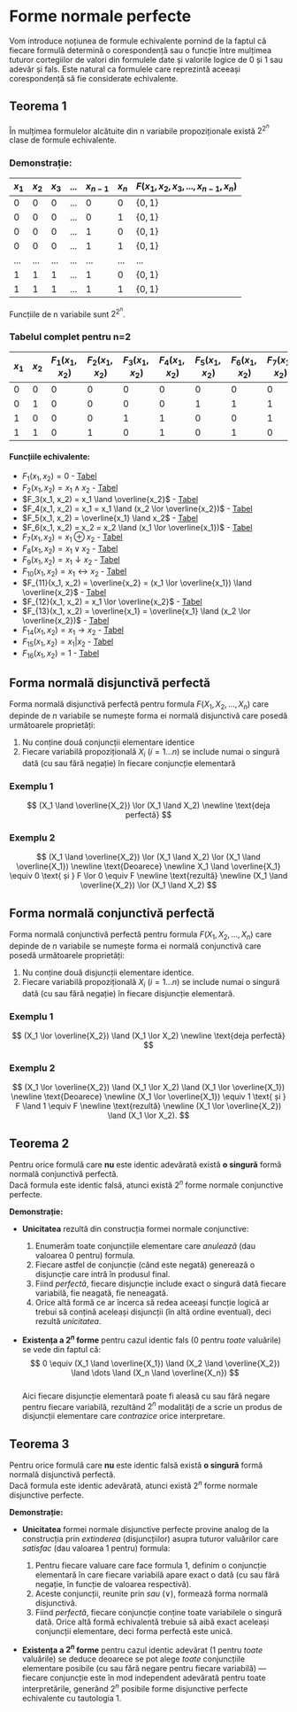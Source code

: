 # Forme normale perfecte

Vom introduce noțiunea de formule echivalente pornind de la faptul că fiecare formulă determină o corespondență sau o funcție între mulțimea tuturor cortegiilor de valori din formulele date și valorile logice de 0 și 1 sau adevăr și fals. Este natural ca formulele care reprezintă aceeași corespondență să fie considerate echivalente.

## Teorema 1

În mulțimea formulelor alcătuite din n variabile propoziționale există $2^{2^n}$ clase de formule echivalente.

### Demonstrație:

| $x_1$ | $x_2$ | $x_3$ | ... | $x_{n-1}$ | $x_n$ | $F(x_1, x_2, x_3, ..., x_{n-1}, x_n)$ |
| ----- | ----- | ----- | --- | --------- | ----- | ------------------------------------- |
| 0     | 0     | 0     | ... | 0         | 0     | $\{0, 1\}$                            |
| 0     | 0     | 0     | ... | 0         | 1     | $\{0, 1\}$                            |
| 0     | 0     | 0     | ... | 1         | 0     | $\{0, 1\}$                            |
| 0     | 0     | 0     | ... | 1         | 1     | $\{0, 1\}$                            |
| ...   | ...   | ...   | ... | ...       | ...   | ...                                   |
| 1     | 1     | 1     | ... | 1         | 0     | $\{0, 1\}$                            |
| 1     | 1     | 1     | ... | 1         | 1     | $\{0, 1\}$                            |

Funcțiile de n variabile sunt $2^{2^n}$.

### Tabelul complet pentru n=2

| $x_1$ | $x_2$ | $F_1(x_1, x_2)$ | $F_2(x_1, x_2)$ | $F_3(x_1, x_2)$ | $F_4(x_1, x_2)$ | $F_5(x_1, x_2)$ | $F_6(x_1, x_2)$ | $F_7(x_1, x_2)$ | $F_8(x_1, x_2)$ | $F_9(x_1, x_2)$ | $F_{10}(x_1, x_2)$ | $F_{11}(x_1, x_2)$ | $F_{12}(x_1, x_2)$ | $F_{13}(x_1, x_2)$ | $F_{14}(x_1, x_2)$ | $F_{15}(x_1, x_2)$ | $F_{16}(x_1, x_2)$ |
| ----- | ----- | --------------- | --------------- | --------------- | --------------- | --------------- | --------------- | --------------- | --------------- | --------------- | ------------------ | ------------------ | ------------------ | ------------------ | ------------------ | ------------------ | ------------------ |
| 0     | 0     | 0               | 0               | 0               | 0               | 0               | 0               | 0               | 0               | 1               | 1                  | 1                  | 1                  | 1                  | 1                  | 1                  | 1                  |
| 0     | 1     | 0               | 0               | 0               | 0               | 1               | 1               | 1               | 1               | 0               | 0                  | 0                  | 0                  | 1                  | 1                  | 1                  | 1                  |
| 1     | 0     | 0               | 0               | 1               | 1               | 0               | 0               | 1               | 1               | 0               | 0                  | 1                  | 1                  | 0                  | 0                  | 1                  | 1                  |
| 1     | 1     | 0               | 1               | 0               | 1               | 0               | 1               | 0               | 1               | 0               | 1                  | 0                  | 1                  | 0                  | 1                  | 0                  | 1                  |

#### Funcțiile echivalente:

- $F_1(x_1, x_2) = 0$ - [Tabel](/logica/tabele.md?expression=X1%3B%0AX2%3B%0A0)
- $F_2(x_1, x_2) = x_1 \land x_2$ - [Tabel](/logica/tabele.md?expression=X1+and+X2)
- $F_3(x_1, x_2) = x_1 \land \overline{x_2}$ - [Tabel](/logica/tabele.md?expression=X1+and+not+X2)
- $F_4(x_1, x_2) = x_1 = x_1 \land (x_2 \lor \overline{x_2})$ - [Tabel](/logica/tabele.md?expression=X1+and+%28X2+or+not+X2%29)
- $F_5(x_1, x_2) = \overline{x_1} \land x_2$ - [Tabel](/logica/tabele.md?expression=not+X1+and+X2)
- $F_6(x_1, x_2) = x_2 = x_2 \land (x_1 \lor \overline{x_1})$ - [Tabel](/logica/tabele.md?expression=%28X1+or+not+X1%29+and+X2)
- $F_7(x_1, x_2) = x_1 \oplus x_2$ - [Tabel](/logica/tabele.md?expression=X1+xor+X2)
- $F_8(x_1, x_2) = x_1 \lor x_2$ - [Tabel](/logica/tabele.md?expression=X1+or+X2)
- $F_9(x_1, x_2) = x_1 \downarrow x_2$ - [Tabel](/logica/tabele.md?expression=X1+nor+X2)
- $F_{10}(x_1, x_2) = x_1 \leftrightarrow x_2$ - [Tabel](/logica/tabele.md?expression=X1+iff+X2)
- $F_{11}(x_1, x_2) = \overline{x_2} = (x_1 \lor \overline{x_1}) \land \overline{x_2}$ - [Tabel](/logica/tabele.md?expression=%28X1+or+not+X1%29+and+not+X2)
- $F_{12}(x_1, x_2) = x_1 \lor \overline{x_2}$ - [Tabel](/logica/tabele.md?expression=X1+or+not+X2)
- $F_{13}(x_1, x_2) = \overline{x_1} = \overline{x_1} \land (x_2 \lor \overline{x_2})$ - [Tabel](/logica/tabele.md?expression=not+X1+and+%28X2+or+not+X2%29)
- $F_{14}(x_1, x_2) = x_1 \rightarrow x_2$ - [Tabel](/logica/tabele.md?expression=X1+implies+X2)
- $F_{15}(x_1, x_2) = x_1 \vert x_2$ - [Tabel](/logica/tabele.md?expression=X1+nand+X2)
- $F_{16}(x_1, x_2) = 1$ - [Tabel](/logica/tabele.md?expression=X1%3B%0AX2%3B%0A1)

## Forma normală disjunctivă perfectă

Forma normală disjunctivă perfectă pentru formula $F(X_1, X_2, \ldots, X_n)$ care depinde de $n$ variabile se numește forma ei normală disjunctivă care posedă următoarele proprietăți:

1. Nu conține două conjuncții elementare identice
2. Fiecare variabilă propozițională $X_i$ $(i = 1 \ldots n)$ se include numai o singură dată (cu sau fără negație) în fiecare conjuncție elementară

### Exemplu 1

$$
(X_1 \land \overline{X_2}) \lor (X_1 \land X_2)
\newline
\text{deja perfectă}
$$

### Exemplu 2

$$
(X_1 \land \overline{X_2}) \lor (X_1 \land X_2) \lor (X_1 \land \overline{X_1})
\newline
\text{Deoarece}
\newline
X_1 \land \overline{X_1} \equiv 0
\text{ și }
F \lor 0 \equiv F
\newline
\text{rezultă}
\newline
(X_1 \land \overline{X_2}) \lor (X_1 \land X_2)
$$

## Forma normală conjunctivă perfectă

Forma normală conjunctivă perfectă pentru formula $F(X_1, X_2, \ldots, X_n)$ care depinde de $n$ variabile se numește forma ei normală conjunctivă care posedă următoarele proprietăți:

1. Nu conține două disjuncții elementare identice.
2. Fiecare variabilă propozițională $X_i$ $(i = 1 \ldots n)$ se include numai o singură dată (cu sau fără negație) în fiecare disjuncție elementară.

### Exemplu 1

$$
(X_1 \lor \overline{X_2}) \land (X_1 \lor X_2)
\newline
\text{deja perfectă}
$$

### Exemplu 2

$$
(X_1 \lor \overline{X_2}) \land (X_1 \lor X_2) \land (X_1 \lor \overline{X_1})
\newline
\text{Deoarece}
\newline
(X_1 \lor \overline{X_1}) \equiv 1
\text{ și }
F \land 1 \equiv F
\newline
\text{rezultă}
\newline
(X_1 \lor \overline{X_2}) \land (X_1 \lor X_2).
$$

## Teorema 2

Pentru orice formulă care **nu** este identic adevărată există **o singură** formă normală conjunctivă perfectă.  
Dacă formula este identic falsă, atunci există $2^n$ forme normale conjunctive perfecte.

**Demonstrație:**

- **Unicitatea** rezultă din construcția formei normale conjunctive:

  1. Enumerăm toate conjuncțiile elementare care _anulează_ (dau valoarea 0 pentru) formula.
  2. Fiecare astfel de conjuncție (când este negată) generează o disjuncție care intră în produsul final.
  3. Fiind _perfectă_, fiecare disjuncție include exact o singură dată fiecare variabilă, fie neagată, fie neneagată.
  4. Orice altă formă ce ar încerca să redea aceeași funcție logică ar trebui să conțină aceleași disjuncții (în altă ordine eventual), deci rezultă _unicitatea_.

- **Existența a $2^n$ forme** pentru cazul identic fals (0 pentru _toate_ valuările) se vede din faptul că:  
  $$ 0 \equiv (X_1 \land \overline{X_1}) \land (X_2 \land \overline{X_2}) \land \dots \land (X_n \land \overline{X_n}) $$  
  Aici fiecare disjuncție elementară poate fi aleasă cu sau fără negare pentru fiecare variabilă, rezultând $2^n$ modalități de a scrie un produs de disjuncții elementare care _contrazice_ orice interpretare.

## Teorema 3

Pentru orice formulă care **nu** este identic falsă există **o singură** formă normală disjunctivă perfectă.  
Dacă formula este identic adevărată, atunci există $2^n$ forme normale disjunctive perfecte.

**Demonstrație:**

- **Unicitatea** formei normale disjunctive perfecte provine analog de la construcția prin _extinderea_ (disjuncțiilor) asupra tuturor valuărilor care _satisfac_ (dau valoarea 1 pentru) formula:

  1. Pentru fiecare valuare care face formula 1, definim o conjuncție elementară în care fiecare variabilă apare exact o dată (cu sau fără negație, în funcție de valoarea respectivă).
  2. Aceste conjuncții, reunite prin _sau_ ($\lor$), formează forma normală disjunctivă.
  3. Fiind _perfectă_, fiecare conjuncție conține toate variabilele o singură dată. Orice altă formă echivalentă trebuie să aibă exact aceleași conjuncții elementare, deci forma perfectă este unică.

- **Existența a $2^n$ forme** pentru cazul identic adevărat (1 pentru _toate_ valuările) se deduce deoarece se pot alege _toate_ conjuncțiile elementare posibile (cu sau fără negare pentru fiecare variabilă) — fiecare conjuncție este în mod independent adevărată pentru toate interpretările, generând $2^n$ posibile forme disjunctive perfecte echivalente cu tautologia $1$.
